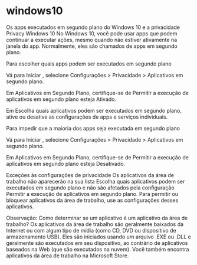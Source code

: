 # windows10

Os apps executados em segundo plano do Windows 10 e a privacidade
Privacy Windows 10
No Windows 10, você pode usar apps que podem continuar a executar ações, mesmo quando não estiver ativamente na janela do app. Normalmente, eles são chamados de apps em segundo plano.

Para escolher quais apps podem ser executados em segundo plano

Vá para Iniciar , selecione Configurações  > Privacidade > Aplicativos em segundo plano.

Em Aplicativos em Segundo Plano, certifique-se de Permitir a execução de aplicativos em segundo plano esteja Ativado.

Em Escolha quais aplicativos podem ser executados em segundo plano, ative ou desative as configurações de apps e serviços individuais.

Para impedir que a maioria dos apps seja executada em segundo plano

Vá para Iniciar , selecione Configurações  > Privacidade > Aplicativos em segundo plano.

Em Aplicativos em Segundo Plano, certifique-se de Permitir a execução de aplicativos em segundo plano esteja Desativado.

Exceções às configurações de privacidade
Os aplicativos da área de trabalho não aparecerão na sua lista Escolha quais aplicativos podem ser executados em segundo plano e não são afetados pela configuração Permitir a execução de aplicativos em segundo plano. Para permitir ou bloquear aplicativos da área de trabalho, use as configurações desses aplicativos.

Observação:  Como determinar se um aplicativo é um aplicativo da área de trabalho? Os aplicativos da área de trabalho são geralmente baixados da Internet ou com algum tipo de mídia (como CD, DVD ou dispositivo de armazenamento USB). Eles são iniciados usando um arquivo .EXE ou .DLL e geralmente são executados em seu dispositivo, ao contrário de aplicativos baseados na Web (que são executados na nuvem). Você também encontra aplicativos da área de trabalho na Microsoft Store.
